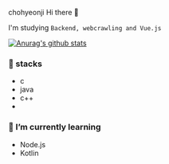 chohyeonji Hi there 👋
<p>I'm studying <code>Backend, webcrawling and Vue.js</code></p>

[![Anurag's github stats](https://github-readme-stats.vercel.app/api?username=chohyeonji)](https://github.com/anuraghazra/github-readme-stats)

<h3>🔭 stacks</h3>
<ul>
  <li>c</li>
  <li>java</li>
  <li>c++<li>
</ul>


<h3>🌱 I’m currently learning</h3>
<ul>
  <li>Node.js</li>
  <li>Kotlin</li>
 </ul>
 
